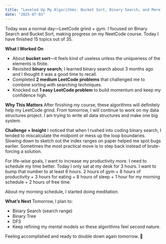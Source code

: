 ```yaml
---
title: "Leveled Up My Algorithms: Bucket Sort, Binary Search, and More LeetCode"
date: "2025-07-03"
---
```


Today was a normal day—LeetCode grind + gym. I focused on Binary Search and Bucket Sort, making progress on my NeetCode course. Today I have finished 15 topics out of 35.

**What I Worked On**

- About **bucket sort**—it feels kind of useless unless the uniqueness of the elements is finite.
- Revisited **binary search**; I learned binary search about 3 months ago and I thought it was a good time to recall.
- Completed **2 medium LeetCode problems** that challenged me to combine sorting with searching techniques.
- Knocked out **1 easy LeetCode problem** to build momentum and keep my confidence high.

**Why This Matters**
After finishing my course, these algorithms will definitely help my LeetCode grind. From tomorrow, I will continue to work on my data structures project. I am trying to write all data structures and make one big system.

**Challenge + Insight**
I noticed that when I rushed into coding binary search, I tended to miscalculate the midpoint or mess up the loop boundaries. Slowing down to sketch out the index ranges on paper helped me spot bugs earlier. Sometimes the most practical move is to step back instead of brute-forcing a solution.

For life-wise goals, I want to increase my productivity more. I need to schedule my time better. Today I only sat at my desk for 3 hours. I want to bump that number to at least 6 hours. 2 hours of gym + 8 hours of productivity + 3 hours for eating + 8 hours of sleep + 1 hour for my morning schedule + 2 hours of free time.

About my morning schedule, I started doing meditation.

**What’s Next**
Tomorrow, I plan to:

- Binary Search (search range)
- Binary Tree
- DFS
- Keep refining my mental models so these algorithms feel second nature.

Feeling accomplished and ready to double down again tomorrow. 🚀
